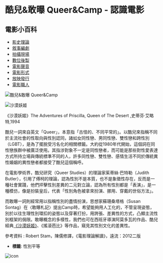# 酷兒&敢曝 Queer&Camp - 認識電影

## 電影小百科

- [影史理論](https://edumovie-tfai.org.tw/article/list/theory)
- [敘事編劇](https://edumovie-tfai.org.tw/article/list/narrativescreenwriter)
- [拍攝現場](https://edumovie-tfai.org.tw/article/list/shootingscene)
- [數位後製](https://edumovie-tfai.org.tw/article/list/visualeffects)
- [電影聲音](https://edumovie-tfai.org.tw/article/list/sound)
- [電影形式](https://edumovie-tfai.org.tw/article/list/genres)
- [放映發行](https://edumovie-tfai.org.tw/article/list/release)
- [電影職人](https://edumovie-tfai.org.tw/article/list/expert)

![酷兒&敢曝 Queer&Camp](https://edumovie-tfai.org.tw/img/btn_3.webp)

![沙漠妖姬](https://storage/photos/1/沙漠妖姬2.jpg)

《沙漠妖姬》The Adventures of Priscilla, Queen of The Desert ,史蒂芬·艾略特,1994

酷兒一詞來自英文「Queer」，本意指「古怪的、不同平常的」。以酷兒來指稱不同於主流社會的性取向與性別認同，諸如女同性戀、男同性戀、雙性戀和跨性別（LGBT），是為了擺脱受污名化的相關標籤。大約從1980年代開始，這個詞在同性戀族群中被廣泛使用。其指涉對象不一定是同性戀者，而可能是那些對性愛表達方式所持立場與傳統標準不同的人，許多同性戀、雙性戀、感情生活不同於傳統異性婚姻的異性戀者都接受了酷兒這個稱呼。

在電影學術界，酷兒研究（Queer Studies）的理論家茱蒂絲‧巴特勒（Judith Butler），引用了傅柯的理論，認為性別不是本質，也不是象徵性存在，反而是一種社會實踐，他們抨擊性別差異的二元對立論，認為所有性別都是「表演」，是一種模仿，像是扮裝皇后，代表「性別角色被拿來扮演、挪用、穿戴的世俗方法」。

而敢曝一詞則經常用以指稱性別的盡情扮演，思想家蘇珊桑塔格（Susan Sontag）在〈敢曝札記〉提出Camp時，希望能夠用人工化的，不管呈現姿態，別於以往生理性別環扣的姿態以及穿著打扮，用誇張、差異性的方式，凸顯主流性別框架的侷限。敢曝概念的多樣性，我們也可在西班牙導演阿莫多瓦的作品、酷兒經典[《沙漠妖姬》](https://youtu.be/0DJC-ECU8IE)、《搖滾芭比》等作品，窺見其性別文化的差異性。

參考資料 : Robert Stam，陳儒修譯，《電影理論解讀》，遠流：2012二版

- **標籤**: 性別平等

![icon](https://edumovie-tfai.org.tw/img/icon_1.webp)